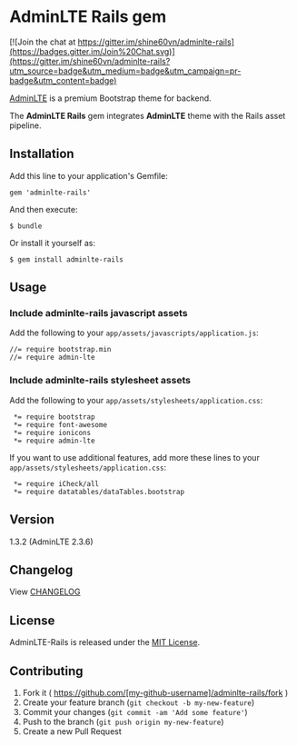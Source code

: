 # AdminLTE Rails gem

[![Join the chat at https://gitter.im/shine60vn/adminlte-rails](https://badges.gitter.im/Join%20Chat.svg)](https://gitter.im/shine60vn/adminlte-rails?utm_source=badge&utm_medium=badge&utm_campaign=pr-badge&utm_content=badge)

[AdminLTE](http://www.almsaeedstudio.com/) is a premium Bootstrap theme for backend.

The **AdminLTE Rails** gem integrates **AdminLTE** theme with the Rails asset pipeline.

## Installation

Add this line to your application's Gemfile:

    gem 'adminlte-rails'

And then execute:

    $ bundle

Or install it yourself as:

    $ gem install adminlte-rails

## Usage

### Include adminlte-rails javascript assets

Add the following to your `app/assets/javascripts/application.js`:

	//= require bootstrap.min
	//= require admin-lte

### Include adminlte-rails stylesheet assets

Add the following to your `app/assets/stylesheets/application.css`:

	 *= require bootstrap
     *= require font-awesome
     *= require ionicons
     *= require admin-lte

If you want to use additional features, add more these lines to your `app/assets/stylesheets/application.css`:

     *= require iCheck/all
     *= require datatables/dataTables.bootstrap

## Version

1.3.2 (AdminLTE 2.3.6)

## Changelog

View [CHANGELOG](CHANGELOG.md)

## License

AdminLTE-Rails is released under the [MIT License](http://www.opensource.org/licenses/MIT).

## Contributing

1. Fork it ( https://github.com/[my-github-username]/adminlte-rails/fork )
2. Create your feature branch (`git checkout -b my-new-feature`)
3. Commit your changes (`git commit -am 'Add some feature'`)
4. Push to the branch (`git push origin my-new-feature`)
5. Create a new Pull Request
